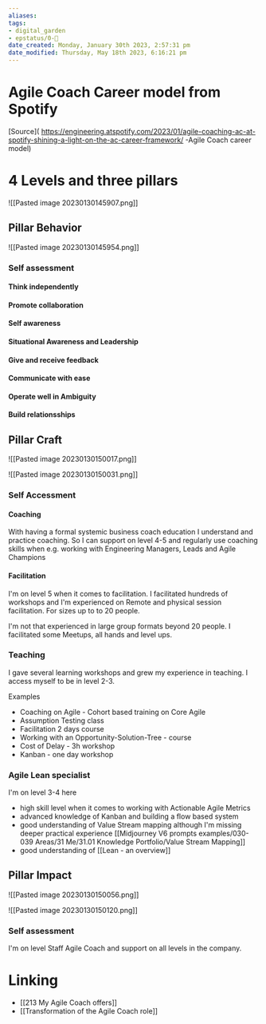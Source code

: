 ```yaml
---
aliases: 
tags: 
- digital_garden
- epstatus/0-🌰
date_created: Monday, January 30th 2023, 2:57:31 pm
date_modified: Thursday, May 18th 2023, 6:16:21 pm
---
```

# Agile Coach Career model from Spotify

[Source]( https://engineering.atspotify.com/2023/01/agile-coaching-ac-at-spotify-shining-a-light-on-the-ac-career-framework/ -Agile Coach career model)

# 4 Levels and three pillars
![[Pasted image 20230130145907.png]]


## Pillar Behavior
![[Pasted image 20230130145954.png]]

### Self assessment
#### Think independently

#### Promote collaboration

#### Self awareness

#### Situational Awareness and Leadership

#### Give and receive feedback

#### Communicate with ease

#### Operate well in Ambiguity

#### Build relationsships


## Pillar Craft
![[Pasted image 20230130150017.png]]


![[Pasted image 20230130150031.png]]

### Self Accessment
#### Coaching
With having a formal systemic business coach education I understand and practice coaching. So I can support on level 4-5 and regularly use coaching skills when e.g. working with Engineering Managers, Leads and Agile Champions

#### Facilitation
I'm on level 5 when it comes to facilitation. I facilitated hundreds of workshops and I'm experienced on Remote and physical session facilitation. For sizes up to to 20 people.

I'm not that experienced in large group formats beyond 20 people. I facilitated some Meetups, all hands and level ups.

### Teaching
I gave several learning workshops and grew my experience in teaching. I access myself to be in level 2-3. 

Examples
+ Coaching on Agile - Cohort based training on Core Agile
+ Assumption Testing class
+ Facilitation 2 days course
+ Working with an Opportunity-Solution-Tree - course
+ Cost of Delay - 3h workshop
+ Kanban - one day workshop

### Agile Lean specialist
I'm on level 3-4 here
+ high skill level when it comes to working with Actionable Agile Metrics
+ advanced knowledge of Kanban and building a flow based system
+ good understanding of Value Stream mapping although I'm missing deeper practical experience [[Midjourney V6 prompts examples/030-039 Areas/31 Me/31.01 Knowledge Portfolio/Value Stream Mapping]]
+ good understanding of [[Lean - an overview]]

## Pillar Impact
![[Pasted image 20230130150056.png]]

![[Pasted image 20230130150120.png]]

### Self assessment
I'm on level Staff Agile Coach and support on all levels in the company. 

# Linking
+ [[213 My Agile Coach offers]]
+ [[Transformation of the Agile Coach role]]